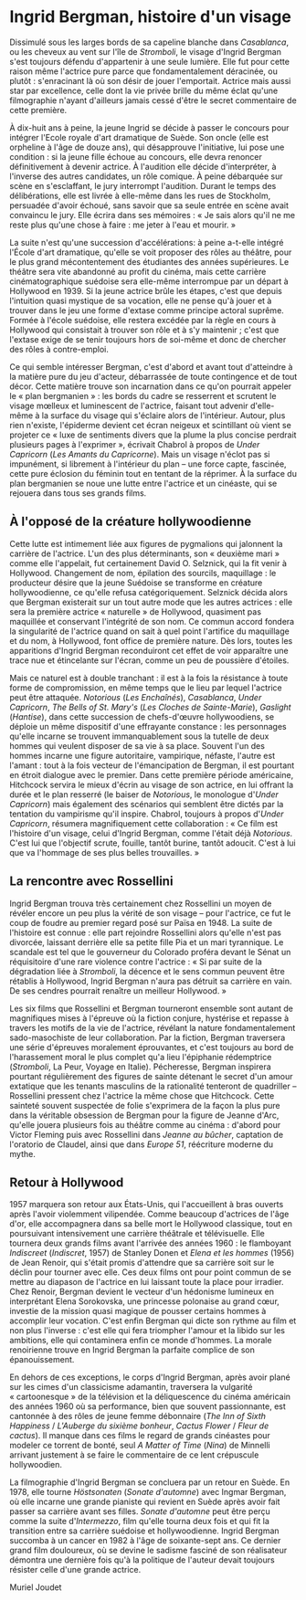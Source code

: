 # Ingrid Bergman, histoire d'un visage

Dissimulé sous les larges bords de sa capeline blanche dans *Casablanca*, ou les cheveux au vent sur l'île de *Stromboli*, le visage d'Ingrid Bergman s'est toujours défendu d'appartenir à une seule lumière. Elle fut pour cette raison même l'actrice pure parce que fondamentalement déracinée, ou plutôt&nbsp;: s'enracinant là où son désir de jouer l'emportait. Actrice mais aussi star par excellence, celle dont la vie privée brille du même éclat qu'une filmographie n'ayant d'ailleurs jamais cessé d'être le secret commentaire de cette première.

À dix-huit ans à peine, la jeune Ingrid se décide à passer le concours pour intégrer l'Ecole royale d'art dramatique de Suède. Son oncle (elle est orpheline à l'âge de douze ans), qui désapprouve l'initiative, lui pose une condition&nbsp;: si la jeune fille échoue au concours, elle devra renoncer définitivement à devenir actrice. À l'audition elle décide d'interpréter, à l'inverse des autres candidates, un rôle comique. À peine débarquée sur scène en s'esclaffant, le jury interrompt l'audition. Durant le temps des délibérations, elle est livrée à elle-même dans les rues de Stockholm, persuadée d'avoir échoué, sans savoir que sa seule entrée en scène avait convaincu le jury. Elle écrira dans ses mémoires&nbsp;: «&nbsp;Je sais alors qu'il ne me reste plus qu'une chose à faire&nbsp;: me jeter à l'eau et mourir.&nbsp;»

La suite n'est qu'une succession d'accélérations: à peine a-t-elle intégré l'École d'art dramatique, qu'elle se voit proposer des rôles au théâtre, pour le plus grand mécontentement des étudiantes des années supérieures. Le théâtre sera vite abandonné au profit du cinéma, mais cette carrière cinématographique suédoise sera elle-même interrompue par un départ à Hollywood en 1939. Si la jeune actrice brûle les étapes, c'est que depuis l'intuition quasi mystique de sa vocation, elle ne pense qu'à jouer et à trouver dans le jeu une forme d'extase comme principe actoral suprême. Formée à l'école suédoise, elle restera excédée par la règle en cours à Hollywood qui consistait à trouver son rôle et à s'y maintenir&nbsp;; c'est que l'extase exige de se tenir toujours hors de soi-même et donc de chercher des rôles à contre-emploi.

Ce qui semble intéresser Bergman, c'est d'abord et avant tout d'atteindre à la matière pure du jeu d'acteur, débarrassée de toute contingence et de tout décor. Cette matière trouve son incarnation dans ce qu'on pourrait appeler le «&nbsp;plan bergmanien&nbsp;»&nbsp;: les bords du cadre se resserrent et scrutent le visage mœlleux et luminescent de l'actrice, faisant tout advenir d'elle-même à la surface du visage qui s'éclaire alors de l'intérieur. Autour, plus rien n'existe, l'épiderme devient cet écran neigeux et scintillant où vient se projeter ce «&nbsp;luxe de sentiments divers que la plume la plus concise perdrait plusieurs pages à l'exprimer&nbsp;», écrivait Chabrol à propos de *Under Capricorn* (*Les Amants du Capricorne*). Mais un visage n'éclot pas si impunément, si librement à l'intérieur du plan –&nbsp;une force capte, fascinée, cette pure éclosion du féminin tout en tentant de la réprimer. À la surface du plan bergmanien se noue une lutte entre l'actrice et un cinéaste, qui se rejouera dans tous ses grands films.

## À l'opposé de la créature hollywoodienne

Cette lutte est intimement liée aux figures de pygmalions qui jalonnent la carrière de l'actrice. L'un des plus déterminants, son «&nbsp;deuxième mari&nbsp;» comme elle l'appelait, fut certainement David O. Selznick, qui la fit venir à Hollywood. Changement de nom, épilation des sourcils, maquillage&nbsp;: le producteur désire que la jeune Suédoise se transforme en créature hollywoodienne, ce qu'elle refusa catégoriquement. Selznick décida alors que Bergman existerait sur un tout autre mode que les autres actrices&nbsp;: elle sera la première actrice «&nbsp;naturelle&nbsp;» de Hollywood, quasiment pas maquillée et conservant l'intégrité de son nom. Ce commun accord fondera la singularité de l'actrice quand on sait à quel point l'artifice du maquillage et du nom, à Hollywood, font office de première nature. Dès lors, toutes les apparitions d'Ingrid Bergman reconduiront cet effet de voir apparaître une trace nue et étincelante sur l'écran, comme un peu de poussière d'étoiles.

Mais ce naturel est à double tranchant&nbsp;: il est à la fois la résistance à toute forme de compromission, en même temps que le lieu par lequel l'actrice peut être attaquée. *Notorious* (*Les Enchaînés*), *Casablanca*, *Under Capricorn*, *The Bells of St. Mary's* (*Les Cloches de Sainte-Marie*), *Gaslight* (*Hantise*), dans cette succession de chefs-d'œuvre hollywoodiens, se déploie un même dispositif d'une effrayante constance&nbsp;: les personnages qu'elle incarne se trouvent immanquablement sous la tutelle de deux hommes qui veulent disposer de sa vie à sa place. Souvent l'un des hommes incarne une figure autoritaire, vampirique, néfaste, l'autre est l'amant&nbsp;: tout à la fois vecteur de l'émancipation de Bergman, il est pourtant en étroit dialogue avec le premier. Dans cette première période américaine, Hitchcock servira le mieux d'écrin au visage de son actrice, en lui offrant la durée et le plan resserré (le baiser de *Notorious*, le monologue d'*Under Capricorn*) mais également des scénarios qui semblent être dictés par la tentation du vampirisme qu'il inspire. Chabrol, toujours à propos d'*Under Capricorn*, résumera magnifiquement cette collaboration&nbsp;: «&nbsp;Ce film est l'histoire d'un visage, celui d'Ingrid Bergman, comme l'était déjà *Notorious*. C'est lui que l'objectif scrute, fouille, tantôt burine, tantôt adoucit. C'est à lui que va l'hommage de ses plus belles trouvailles.&nbsp;»

## La rencontre avec Rossellini

Ingrid Bergman trouva très certainement chez Rossellini un moyen de révéler encore un peu plus la vérité de son visage – pour l'actrice, ce fut le coup de foudre au premier regard posé sur Païsa en 1948. La suite de l'histoire est connue&nbsp;: elle part rejoindre Rossellini alors qu'elle n'est pas divorcée, laissant derrière elle sa petite fille Pia et un mari tyrannique. Le scandale est tel que le gouverneur du Colorado proféra devant le Sénat un réquisitoire d'une rare violence contre l'actrice&nbsp;: «&nbsp;Si par suite de la dégradation liée à *Stromboli*, la décence et le sens commun peuvent être rétablis à Hollywood, Ingrid Bergman n'aura pas détruit sa carrière en vain. De ses cendres pourrait renaître un meilleur Hollywood.&nbsp;»

Les six films que Rossellini et Bergman tourneront ensemble sont autant de magnifiques mises à l'épreuve où la fiction conjure, hystérise et repasse à travers les motifs de la vie de l'actrice, révélant la nature fondamentalement sado-masochiste de leur collaboration. Par la fiction, Bergman traversera une série d'épreuves moralement éprouvantes, et c'est toujours au bord de l'harassement moral le plus complet qu'a lieu l'épiphanie rédemptrice (*Stromboli*, La Peur, Voyage en Italie). Pécheresse, Bergman inspirera pourtant régulièrement des figures de sainte détenant le secret d'un amour extatique que les tenants masculins de la rationalité tenteront de quadriller – Rossellini pressent chez l'actrice la même chose que Hitchcock. Cette sainteté souvent suspectée de folie s'exprimera de la façon la plus pure dans la véritable obsession de Bergman pour la figure de Jeanne d'Arc, qu'elle jouera plusieurs fois au théâtre comme au cinéma&nbsp;: d'abord pour Victor Fleming puis avec Rossellini dans *Jeanne au bûcher*, captation de l'oratorio de Claudel, ainsi que dans *Europe 51*, réécriture moderne du mythe.

## Retour à Hollywood

1957 marquera son retour aux États-Unis, qui l'accueillent à bras ouverts après l'avoir violemment vilipendée. Comme beaucoup d'actrices de l'âge d'or, elle accompagnera dans sa belle mort le Hollywood classique, tout en poursuivant intensivement une carrière théâtrale et télévisuelle. Elle tournera deux grands films avant l'arrivée des années 1960&nbsp;: le flamboyant *Indiscreet* (*Indiscret*, 1957) de Stanley Donen et *Elena et les hommes* (1956) de Jean Renoir, qui s'était promis d'attendre que sa carrière soit sur le déclin pour tourner avec elle. Ces deux films ont pour point commun de se mettre au diapason de l'actrice en lui laissant toute la place pour irradier. Chez Renoir, Bergman devient le vecteur d'un hédonisme lumineux en interprétant Elena Sorokovska, une princesse polonaise au grand cœur, investie de la mission quasi magique de pousser certains hommes à accomplir leur vocation. C'est enfin Bergman qui dicte son rythme au film et non plus l'inverse&nbsp;: c'est elle qui fera triompher l'amour et la libido sur les ambitions, elle qui contaminera enfin ce monde d'hommes. La morale renoirienne trouve en Ingrid Bergman la parfaite complice de son épanouissement.

En dehors de ces exceptions, le corps d'Ingrid Bergman, après avoir plané sur les cimes d'un classicisme adamantin, traversera la vulgarité «&nbsp;cartoonesque&nbsp;» de la télévision et la déliquescence du cinéma américain des années 1960 où sa performance, bien que souvent passionnante, est cantonnée à des rôles de jeune femme débonnaire (*The Inn of Sixth Happiness* / *L'Auberge du sixième bonheur*, *Cactus Flower* / *Fleur de cactus*). Il manque dans ces films le regard de grands cinéastes pour modeler ce torrent de bonté, seul *A Matter of Time* (*Nina*) de Minnelli arrivant justement à se faire le commentaire de ce lent crépuscule hollywoodien.

La filmographie d'Ingrid Bergman se concluera par un retour en Suède. En 1978, elle tourne *Höstsonaten* (*Sonate d'automne*) avec Ingmar Bergman, où elle incarne une grande pianiste qui revient en Suède après avoir fait passer sa carrière avant ses filles. *Sonate d'automne* peut être perçu comme la suite d'*Intermezzo*, film qu'elle tourna deux fois et qui fit la transition entre sa carrière suédoise et hollywoodienne. Ingrid Bergman succomba à un cancer en 1982 à l'âge de soixante-sept ans. Ce dernier grand film douloureux, où se devine le sadisme fasciné de son réalisateur démontra une dernière fois qu'à la politique de l'auteur devait toujours résister celle d'une grande actrice.

Muriel Joudet